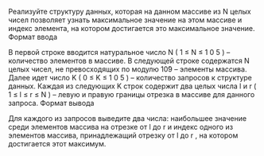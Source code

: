 Реализуйте структуру данных, которая на данном массиве из
N
целых чисел позволяет узнать максимальное значение на этом массиве и индекс элемента, на котором достигается это максимальное значение.
Формат ввода

В первой строке вводится натуральное число
N
(
1
≤
N
≤
1
0
5
) – количество элементов в массиве. В следующей строке содержатся
N
целых чисел, не превосходящих по модулю 10̂9 – элементы массива. Далее идет число
K
(
0
≤
K
≤
1
0
5
) – количество запросов к структуре данных. Каждая из следующих
K
строк содержит два целых числа
l
и
r
(
1
≤
l
≤
r
≤
N
) – левую и правую границы отрезка в массиве для данного запроса.
Формат вывода

Для каждого из запросов выведите два числа: наибольшее значение среди элементов массива на отрезке от
l
до
r
и индекс одного из элементов массива, принадлежащий отрезку от
l
до
r
, на котором достигается этот максимум.